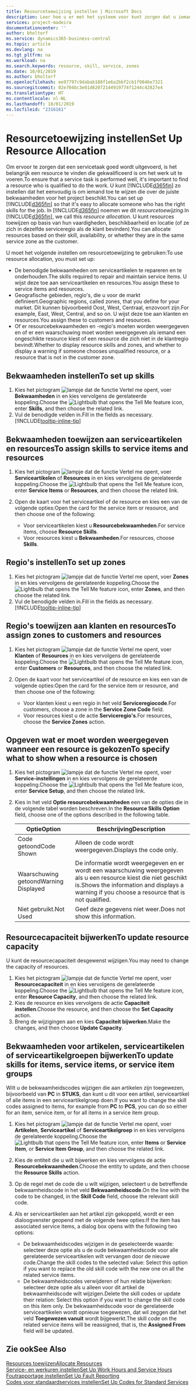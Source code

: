 ```yaml
---
title: Resourcetoewijzing instellen | Microsoft Docs
description: Leer hoe u er met het systeem voor kunt zorgen dat u iemand toewijst die over de vereiste vaardigheden beschikt om een service te bieden.
services: project-madeira
documentationcenter: ''
author: bholtorf
ms.service: dynamics365-business-central
ms.topic: article
ms.devlang: na
ms.tgt_pltfrm: na
ms.workload: na
ms.search.keywords: resource, skill, service, zones
ms.date: 10/01/2019
ms.author: bholtorf
ms.openlocfilehash: ee97797c9dabab188f1e6a2bbf2cb1f9846e7321
ms.sourcegitcommit: 02e704bc3e01d62072144919774f1244c42827e4
ms.translationtype: HT
ms.contentlocale: nl-NL
ms.lasthandoff: 10/01/2019
ms.locfileid: "2316161"
---
```

# <a name="set-up-resource-allocation"></a><span data-ttu-id="ff5fd-103">Resourcetoewijzing instellen</span><span class="sxs-lookup"><span data-stu-id="ff5fd-103">Set Up Resource Allocation</span></span>
<span data-ttu-id="ff5fd-104">Om ervoor te zorgen dat een servicetaak goed wordt uitgevoerd, is het belangrijk een resource te vinden die gekwalificeerd is om het werk uit te voeren.</span><span class="sxs-lookup"><span data-stu-id="ff5fd-104">To ensure that a service task is performed well, it's important to find a resource who is qualified to do the work.</span></span> <span data-ttu-id="ff5fd-105">U kunt [!INCLUDE[d365fin](includes/d365fin_md.md)] zo instellen dat het eenvoudig is om iemand toe te wijzen die over de juiste bekwaamheden voor het project beschikt.</span><span class="sxs-lookup"><span data-stu-id="ff5fd-105">You can set up [!INCLUDE[d365fin](includes/d365fin_md.md)] so that it's easy to allocate someone who has the right skills for the job.</span></span> <span data-ttu-id="ff5fd-106">In [!INCLUDE[d365fin](includes/d365fin_md.md)] noemen we dit _resourcetoewijzing_.</span><span class="sxs-lookup"><span data-stu-id="ff5fd-106">In [!INCLUDE[d365fin](includes/d365fin_md.md)], we call this _resource allocation_.</span></span> <span data-ttu-id="ff5fd-107">U kunt resources toewijzen op basis van hun vaardigheden, beschikbaarheid en locatie (of ze zich in dezelfde serviceregio als de klant bevinden).</span><span class="sxs-lookup"><span data-stu-id="ff5fd-107">You can allocate resources based on their skill, availability, or whether they are in the same service zone as the customer.</span></span> 

<span data-ttu-id="ff5fd-108">U moet het volgende instellen om resourcetoewijzing te gebruiken:</span><span class="sxs-lookup"><span data-stu-id="ff5fd-108">To use resource allocation, you must set up:</span></span>  
  
* <span data-ttu-id="ff5fd-109">De benodigde bekwaamheden om serviceartikelen te repareren en te onderhouden.</span><span class="sxs-lookup"><span data-stu-id="ff5fd-109">The skills required to repair and maintain service items.</span></span> <span data-ttu-id="ff5fd-110">U wijst deze toe aan serviceartikelen en resources.</span><span class="sxs-lookup"><span data-stu-id="ff5fd-110">You assign these to service items and resources.</span></span>  
* <span data-ttu-id="ff5fd-111">Geografische gebieden, regio's, die u voor de markt definieert.</span><span class="sxs-lookup"><span data-stu-id="ff5fd-111">Geographic regions, called zones, that you define for your market.</span></span> <span data-ttu-id="ff5fd-112">Dit kunnen bijvoorbeeld Oost, West, Centraal, enzovoort zijn.</span><span class="sxs-lookup"><span data-stu-id="ff5fd-112">For example, East, West, Central, and so on.</span></span> <span data-ttu-id="ff5fd-113">U wijst deze toe aan klanten en resources.</span><span class="sxs-lookup"><span data-stu-id="ff5fd-113">You assign these to customers and resources.</span></span>  
* <span data-ttu-id="ff5fd-114">Of er resourcebekwaamheden en -regio's moeten worden weergegeven en of er een waarschuwing moet worden weergegeven als iemand een ongeschikte resource kiest of een resource die zich niet in de klantregio bevindt.</span><span class="sxs-lookup"><span data-stu-id="ff5fd-114">Whether to display resource skills and zones, and whether to display a warning if someone chooses unqualified resource, or a resource that is not in the customer zone.</span></span>  

## <a name="to-set-up-skills"></a><span data-ttu-id="ff5fd-115">Bekwaamheden instellen</span><span class="sxs-lookup"><span data-stu-id="ff5fd-115">To set up skills</span></span>
1. <span data-ttu-id="ff5fd-116">Kies het pictogram ![lampje dat de functie Vertel me opent](media/ui-search/search_small.png "Vertel me wat u wilt doen"), voer **Bekwaamheden** in en kies vervolgens de gerelateerde koppeling.</span><span class="sxs-lookup"><span data-stu-id="ff5fd-116">Choose the ![Lightbulb that opens the Tell Me feature](media/ui-search/search_small.png "Tell me what you want to do") icon, enter **Skills**, and then choose the related link.</span></span>  
2. <span data-ttu-id="ff5fd-117">Vul de benodigde velden in.</span><span class="sxs-lookup"><span data-stu-id="ff5fd-117">Fill in the fields as necessary.</span></span> [!INCLUDE[tooltip-inline-tip](includes/tooltip-inline-tip_md.md)]  

## <a name="to-assign-skills-to-service-items-and-resources"></a><span data-ttu-id="ff5fd-118">Bekwaamheden toewijzen aan serviceartikelen en resources</span><span class="sxs-lookup"><span data-stu-id="ff5fd-118">To assign skills to service items and resources</span></span>
1. <span data-ttu-id="ff5fd-119">Kies het pictogram ![lampje dat de functie Vertel me opent](media/ui-search/search_small.png "Vertel me wat u wilt doen"), voer **Serviceartikelen** of **Resources** in en kies vervolgens de gerelateerde koppeling.</span><span class="sxs-lookup"><span data-stu-id="ff5fd-119">Choose the ![Lightbulb that opens the Tell Me feature](media/ui-search/search_small.png "Tell me what you want to do") icon, enter **Service Items** or **Resources**, and then choose the related link.</span></span>  
2. <span data-ttu-id="ff5fd-120">Open de kaart voor het serviceartikel of de resource en kies een van de volgende opties:</span><span class="sxs-lookup"><span data-stu-id="ff5fd-120">Open the card for the service item or resource, and then choose one of the following:</span></span>  
  
    * <span data-ttu-id="ff5fd-121">Voor serviceartikelen kiest u **Resourcebekwaamheden**.</span><span class="sxs-lookup"><span data-stu-id="ff5fd-121">For service items, choose **Resource Skills**.</span></span>  
    * <span data-ttu-id="ff5fd-122">Voor resources kiest u **Bekwaamheden**.</span><span class="sxs-lookup"><span data-stu-id="ff5fd-122">For resources, choose **Skills**.</span></span>  

## <a name="to-set-up-zones"></a><span data-ttu-id="ff5fd-123">Regio's instellen</span><span class="sxs-lookup"><span data-stu-id="ff5fd-123">To set up zones</span></span>
1. <span data-ttu-id="ff5fd-124">Kies het pictogram ![lampje dat de functie Vertel me opent](media/ui-search/search_small.png "Vertel me wat u wilt doen"), voer **Zones** in en kies vervolgens de gerelateerde koppeling.</span><span class="sxs-lookup"><span data-stu-id="ff5fd-124">Choose the ![Lightbulb that opens the Tell Me feature](media/ui-search/search_small.png "Tell me what you want to do") icon, enter **Zones**, and then choose the related link.</span></span>  
2. <span data-ttu-id="ff5fd-125">Vul de benodigde velden in.</span><span class="sxs-lookup"><span data-stu-id="ff5fd-125">Fill in the fields as necessary.</span></span> [!INCLUDE[tooltip-inline-tip](includes/tooltip-inline-tip_md.md)]  

## <a name="to-assign-zones-to-customers-and-resources"></a><span data-ttu-id="ff5fd-126">Regio's toewijzen aan klanten en resources</span><span class="sxs-lookup"><span data-stu-id="ff5fd-126">To assign zones to customers and resources</span></span> 
1. <span data-ttu-id="ff5fd-127">Kies het pictogram ![lampje dat de functie Vertel me opent](media/ui-search/search_small.png "Vertel me wat u wilt doen"), voer **Klanten** of **Resources** in en kies vervolgens de gerelateerde koppeling.</span><span class="sxs-lookup"><span data-stu-id="ff5fd-127">Choose the ![Lightbulb that opens the Tell Me feature](media/ui-search/search_small.png "Tell me what you want to do") icon, enter **Customers** or **Resources**, and then choose the related link.</span></span>  
2. <span data-ttu-id="ff5fd-128">Open de kaart voor het serviceartikel of de resource en kies een van de volgende opties:</span><span class="sxs-lookup"><span data-stu-id="ff5fd-128">Open the card for the service item or resource, and then choose one of the following:</span></span>  
  
    * <span data-ttu-id="ff5fd-129">Voor klanten kiest u een regio in het veld **Serviceregiocode**.</span><span class="sxs-lookup"><span data-stu-id="ff5fd-129">For customers, choose a zone in the **Service Zone Code** field.</span></span>  
    * <span data-ttu-id="ff5fd-130">Voor resources kiest u de actie **Serviceregio's**.</span><span class="sxs-lookup"><span data-stu-id="ff5fd-130">For resources, choose the **Service Zones** action.</span></span>  

## <a name="to-specify-what-to-show-when-a-resource-is-chosen"></a><span data-ttu-id="ff5fd-131">Opgeven wat er moet worden weergegeven wanneer een resource is gekozen</span><span class="sxs-lookup"><span data-stu-id="ff5fd-131">To specify what to show when a resource is chosen</span></span>
1. <span data-ttu-id="ff5fd-132">Kies het pictogram ![lampje dat de functie Vertel me opent](media/ui-search/search_small.png "Vertel me wat u wilt doen"), voer **Service-instellingen** in en kies vervolgens de gerelateerde koppeling.</span><span class="sxs-lookup"><span data-stu-id="ff5fd-132">Choose the ![Lightbulb that opens the Tell Me feature](media/ui-search/search_small.png "Tell me what you want to do") icon, enter **Service Setup**, and then choose the related link.</span></span> 
2. <span data-ttu-id="ff5fd-133">Kies in het veld **Optie resourcebekwaamheden** een van de opties die in de volgende tabel worden beschreven.</span><span class="sxs-lookup"><span data-stu-id="ff5fd-133">In the **Resource Skills Option** field, choose one of the options described in the following table.</span></span>  
  
    |<span data-ttu-id="ff5fd-134">**Optie**</span><span class="sxs-lookup"><span data-stu-id="ff5fd-134">**Option**</span></span>|<span data-ttu-id="ff5fd-135">**Beschrijving**</span><span class="sxs-lookup"><span data-stu-id="ff5fd-135">**Description**</span></span>|  
    |------------|-------------|  
    |<span data-ttu-id="ff5fd-136">Code getoond</span><span class="sxs-lookup"><span data-stu-id="ff5fd-136">Code Shown</span></span> | <span data-ttu-id="ff5fd-137">Alleen de code wordt weergegeven.</span><span class="sxs-lookup"><span data-stu-id="ff5fd-137">Displays the code only.</span></span>|  
    |<span data-ttu-id="ff5fd-138">Waarschuwing getoond</span><span class="sxs-lookup"><span data-stu-id="ff5fd-138">Warning Displayed</span></span> | <span data-ttu-id="ff5fd-139">De informatie wordt weergegeven en er wordt een waarschuwing weergegeven als u een resource kiest die niet geschikt is.</span><span class="sxs-lookup"><span data-stu-id="ff5fd-139">Shows the information and displays a warning if you choose a resource that is not qualified.</span></span>|  
    |<span data-ttu-id="ff5fd-140">Niet gebruikt.</span><span class="sxs-lookup"><span data-stu-id="ff5fd-140">Not Used</span></span> | <span data-ttu-id="ff5fd-141">Geef deze gegevens niet weer.</span><span class="sxs-lookup"><span data-stu-id="ff5fd-141">Does not show this information.</span></span>|  

## <a name="to-update-resource-capacity"></a><span data-ttu-id="ff5fd-142">Resourcecapaciteit bijwerken</span><span class="sxs-lookup"><span data-stu-id="ff5fd-142">To update resource capacity</span></span>  
<span data-ttu-id="ff5fd-143">U kunt de resourcecapaciteit desgewenst wijzigen.</span><span class="sxs-lookup"><span data-stu-id="ff5fd-143">You may need to change the capacity of resources.</span></span>  
  
1. <span data-ttu-id="ff5fd-144">Kies het pictogram ![lampje dat de functie Vertel me opent](media/ui-search/search_small.png "Vertel me wat u wilt doen"), voer **Resourcecapaciteit** in en kies vervolgens de gerelateerde koppeling.</span><span class="sxs-lookup"><span data-stu-id="ff5fd-144">Choose the ![Lightbulb that opens the Tell Me feature](media/ui-search/search_small.png "Tell me what you want to do") icon, enter **Resource Capacity**, and then choose the related link.</span></span>  
2. <span data-ttu-id="ff5fd-145">Kies de resource en kies vervolgens de actie **Capaciteit instellen**.</span><span class="sxs-lookup"><span data-stu-id="ff5fd-145">Choose the resource, and then choose the **Set Capacity** action.</span></span>  
3. <span data-ttu-id="ff5fd-146">Breng de wijzigingen aan en kies **Capaciteit bijwerken**.</span><span class="sxs-lookup"><span data-stu-id="ff5fd-146">Make the changes, and then choose **Update Capacity**.</span></span>  

## <a name="to-update-skills-for-items-service-items-or-service-item-groups"></a><span data-ttu-id="ff5fd-147">Bekwaamheden voor artikelen, serviceartikelen of serviceartikelgroepen bijwerken</span><span class="sxs-lookup"><span data-stu-id="ff5fd-147">To update skills for items, service items, or service item groups</span></span>
<span data-ttu-id="ff5fd-148">Wilt u de bekwaamheidscodes wijzigen die aan artikelen zijn toegewezen, bijvoorbeeld van **PC** in **STUKS**, dan kunt u dit voor een artikel, serviceartikel of alle items in een serviceartikelgroep doen.</span><span class="sxs-lookup"><span data-stu-id="ff5fd-148">If you want to change the skill codes assigned to items, for example from **PC** to **PCS**, you can do so either for an item, service item, or for all items in a service item group.</span></span>  
  
1. <span data-ttu-id="ff5fd-149">Kies het pictogram ![lampje dat de functie Vertel me opent](media/ui-search/search_small.png "Vertel me wat u wilt doen"), voer **Artikelen**, **Serviceartikel** of **Serviceartikelgroep** in en kies vervolgens de gerelateerde koppeling.</span><span class="sxs-lookup"><span data-stu-id="ff5fd-149">Choose the ![Lightbulb that opens the Tell Me feature](media/ui-search/search_small.png "Tell me what you want to do") icon, enter **Items** or **Service Item**, or **Service Item Group**, and then choose the related link.</span></span>  
2. <span data-ttu-id="ff5fd-150">Kies de entiteit die u wilt bijwerken en kies vervolgens de actie **Resourcebekwaamheden**.</span><span class="sxs-lookup"><span data-stu-id="ff5fd-150">Choose the entity to update, and then choose the **Resource Skills** action.</span></span>  
3. <span data-ttu-id="ff5fd-151">Op de regel met de code die u wilt wijzigen, selecteert u de betreffende bekwaamheidscode in het veld **Bekwaamheidscode**.</span><span class="sxs-lookup"><span data-stu-id="ff5fd-151">On the line with the code to be changed, in the **Skill Code** field, choose the relevant skill code.</span></span>  
4.  <span data-ttu-id="ff5fd-152">Als er serviceartikelen aan het artikel zijn gekoppeld, wordt er een dialoogvenster geopend met de volgende twee opties:</span><span class="sxs-lookup"><span data-stu-id="ff5fd-152">If the item has associated service items, a dialog box opens with the following two options:</span></span>  
  
    * <span data-ttu-id="ff5fd-153">De bekwaamheidscodes wijzigen in de geselecteerde waarde: selecteer deze optie als u de oude bekwaamheidscode voor alle gerelateerde serviceartikelen wilt vervangen door de nieuwe code.</span><span class="sxs-lookup"><span data-stu-id="ff5fd-153">Change the skill codes to the selected value: Select this option if you want to replace the old skill code with the new one on all the related service items.</span></span>  
    * <span data-ttu-id="ff5fd-154">De bekwaamheidscodes verwijderen of hun relatie bijwerken: selecteer deze optie als u alleen voor dit artikel de bekwaamheidscode wilt wijzigen.</span><span class="sxs-lookup"><span data-stu-id="ff5fd-154">Delete the skill codes or update their relation: Select this option if you want to change the skill code on this item only.</span></span> <span data-ttu-id="ff5fd-155">De bekwaamheidscode voor de gerelateerde serviceartikelen wordt opnieuw toegewezen, dat wil zeggen dat het veld **Toegewezen vanuit** wordt bijgewerkt.</span><span class="sxs-lookup"><span data-stu-id="ff5fd-155">The skill code on the related service items will be reassigned, that is, the **Assigned From** field will be updated.</span></span>  
  
## <a name="see-also"></a><span data-ttu-id="ff5fd-156">Zie ook</span><span class="sxs-lookup"><span data-stu-id="ff5fd-156">See Also</span></span>
[<span data-ttu-id="ff5fd-157">Resources toewijzen</span><span class="sxs-lookup"><span data-stu-id="ff5fd-157">Allocate Resources</span></span>](service-how-to-allocate-resources.md)  
[<span data-ttu-id="ff5fd-158">Service- en werkuren instellen</span><span class="sxs-lookup"><span data-stu-id="ff5fd-158">Set Up Work Hours and Service Hours</span></span>](service-how-setup-work-service-hours.md)  
[<span data-ttu-id="ff5fd-159">Foutrapportage instellen</span><span class="sxs-lookup"><span data-stu-id="ff5fd-159">Set Up Fault Reporting</span></span>](service-how-setup-fault-reporting.md)  
[<span data-ttu-id="ff5fd-160">Codes voor standaardservices instellen</span><span class="sxs-lookup"><span data-stu-id="ff5fd-160">Set Up Codes for Standard Services</span></span>](service-how-setup-service-coding.md)  
 

